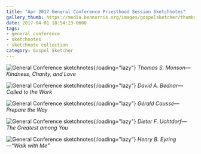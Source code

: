 ```yaml
---
title: "Apr 2017 General Conference Priesthood Session Sketchnotes"
gallery_thumb: https://media.bennorris.org/images/gospelsketcher/thumbs/apr-17-3-monson.jpg
date: 2017-04-01 18:54:23-0600
tags:
- general conference
- sketchnotes
- sketchnote collection
category: Gospel Sketcher
---
```


![General Conference sketchnotes](https://media.bennorris.org/images/gospelsketcher/general-conference/apr-2017/apr-17-3-monson.jpg){:loading="lazy"}
_Thomas S. Monson—Kindness, Charity, and Love_

![General Conference sketchnotes](https://media.bennorris.org/images/gospelsketcher/general-conference/apr-2017/apr-17-3-bednar.jpg){:loading="lazy"}
_David A. Bednar—Called to the Work_

![General Conference sketchnotes](https://media.bennorris.org/images/gospelsketcher/general-conference/apr-2017/apr-17-3-causse.jpg){:loading="lazy"}
_Gérald Caussé—Prepare the Way_

![General Conference sketchnotes](https://media.bennorris.org/images/gospelsketcher/general-conference/apr-2017/apr-17-3-uchtdorf.jpg){:loading="lazy"}
_Dieter F. Uchtdorf—The Greatest among You_

![General Conference sketchnotes](https://media.bennorris.org/images/gospelsketcher/general-conference/apr-2017/apr-17-3-eyring.jpg){:loading="lazy"}
_Henry B. Eyring—“Walk with Me”_
